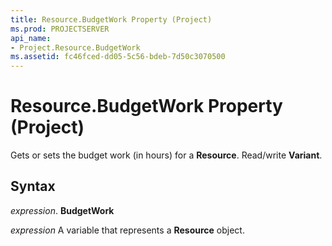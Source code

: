 ```yaml
---
title: Resource.BudgetWork Property (Project)
ms.prod: PROJECTSERVER
api_name:
- Project.Resource.BudgetWork
ms.assetid: fc46fced-dd05-5c56-bdeb-7d50c3070500
---
```



# Resource.BudgetWork Property (Project)

Gets or sets the budget work (in hours) for a  **Resource**. Read/write **Variant**.


## Syntax

 _expression_. **BudgetWork**

 _expression_ A variable that represents a **Resource** object.


